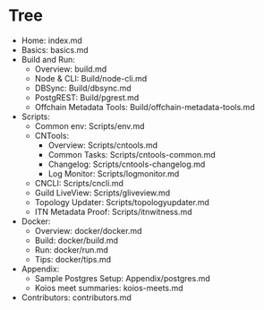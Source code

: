 # Tree
  - Home: index.md
  - Basics: basics.md
  - Build and Run:
    - Overview: build.md
    - Node & CLI: Build/node-cli.md
    - DBSync: Build/dbsync.md
    - PostgREST: Build/pgrest.md
    - Offchain Metadata Tools: Build/offchain-metadata-tools.md
  - Scripts:
    - Common env: Scripts/env.md
    - CNTools:
      - Overview: Scripts/cntools.md
      - Common Tasks: Scripts/cntools-common.md
      - Changelog: Scripts/cntools-changelog.md
      - Log Monitor: Scripts/logmonitor.md
    - CNCLI: Scripts/cncli.md
    - Guild LiveView: Scripts/gliveview.md
    - Topology Updater: Scripts/topologyupdater.md
    - ITN Metadata Proof: Scripts/itnwitness.md
  - Docker:
    - Overview: docker/docker.md
    - Build: docker/build.md
    - Run: docker/run.md
    - Tips: docker/tips.md
  - Appendix:
    - Sample Postgres Setup: Appendix/postgres.md
    - Koios meet summaries: koios-meets.md
  - Contributors: contributors.md
